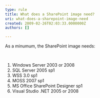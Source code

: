 ```yaml
---
type: rule
title: What does a SharePoint image need?
uri: what-does-a-sharepoint-image-need
created: 2009-02-26T02:03:33.0000000Z
authors: []

---
```




<span class='intro'> <span>As a minumum, the SharePoint image needs&#58; <span style="display&#58;inline-block;"></span></span> </span>

<p><br></p>
<ol>
<li>Windows Server 2003 or 2008 
</li>
<li>SQL Server 2005 sp1 
</li>
<li>WSS 3.0 sp1 
</li>
<li>MOSS 2007 sp1 
</li>
<li>MS Office SharePoint Designer sp1 
</li>
<li>Visual Studio .NET 2005 or 2008 </li></ol>


